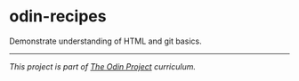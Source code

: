 # odin-recipes

Demonstrate understanding of HTML and git basics.

---
_This project is part of [The Odin Project](https://www.theodinproject.com/) curriculum._
